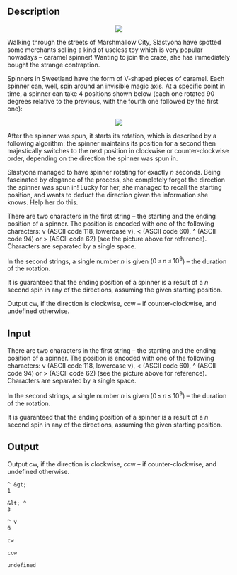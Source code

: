 ## Description

<div><center> <img class="tex-graphics" src="file://kjvV5JwV.png" style="max-width: 100.0%;max-height: 100.0%;"> </center><p>Walking through the streets of Marshmallow City, Slastyona have spotted some merchants selling a kind of useless toy which is very popular nowadays&nbsp;– caramel spinner! Wanting to join the craze, she has immediately bought the strange contraption.</p><p>Spinners in Sweetland have the form of V-shaped pieces of caramel. Each spinner can, well, spin around an invisible magic axis. At a specific point in time, a spinner can take 4 positions shown below (each one rotated 90 degrees relative to the previous, with the fourth one followed by the first one):</p><center> <img class="tex-graphics" src="file://X608jO3y.png" style="max-width: 100.0%;max-height: 100.0%;"> </center><p>After the spinner was spun, it starts its rotation, which is described by a following algorithm: the spinner maintains its position for a second then majestically switches to the next position in clockwise or counter-clockwise order, depending on the direction the spinner was spun in.</p><p>Slastyona managed to have spinner rotating for exactly <span class="tex-span"><i>n</i></span> seconds. Being fascinated by elegance of the process, she completely forgot the direction the spinner was spun in! Lucky for her, she managed to recall the starting position, and wants to deduct the direction given the information she knows. Help her do this.</p></div><div class="input-specification"><p>There are two characters in the first string&nbsp;– the starting and the ending position of a spinner. The position is encoded with one of the following characters: <span class="tex-font-style-tt">v</span> (ASCII code <span class="tex-span">118</span>, lowercase v), <span class="tex-font-style-tt">&lt;</span> (ASCII code <span class="tex-span">60</span>), <span class="tex-font-style-tt">^</span> (ASCII code <span class="tex-span">94</span>) or <span class="tex-font-style-tt">&gt;</span> (ASCII code <span class="tex-span">62</span>) (see the picture above for reference). Characters are separated by a single space.</p><p>In the second strings, a single number <span class="tex-span"><i>n</i></span> is given (<span class="tex-span">0 ≤ <i>n</i> ≤ 10<sup class="upper-index">9</sup></span>)&nbsp;– the duration of the rotation.</p><p>It is guaranteed that the ending position of a spinner is a result of a <span class="tex-span"><i>n</i></span> second spin in any of the directions, assuming the given starting position.</p></div><div class="output-specification"><p>Output <span class="tex-font-style-tt">cw</span>, if the direction is clockwise, <span class="tex-font-style-tt">ccw</span>&nbsp;– if counter-clockwise, and <span class="tex-font-style-tt">undefined</span> otherwise.</p></div>

## Input

<p>There are two characters in the first string&nbsp;– the starting and the ending position of a spinner. The position is encoded with one of the following characters: <span class="tex-font-style-tt">v</span> (ASCII code <span class="tex-span">118</span>, lowercase v), <span class="tex-font-style-tt">&lt;</span> (ASCII code <span class="tex-span">60</span>), <span class="tex-font-style-tt">^</span> (ASCII code <span class="tex-span">94</span>) or <span class="tex-font-style-tt">&gt;</span> (ASCII code <span class="tex-span">62</span>) (see the picture above for reference). Characters are separated by a single space.</p><p>In the second strings, a single number <span class="tex-span"><i>n</i></span> is given (<span class="tex-span">0 ≤ <i>n</i> ≤ 10<sup class="upper-index">9</sup></span>)&nbsp;– the duration of the rotation.</p><p>It is guaranteed that the ending position of a spinner is a result of a <span class="tex-span"><i>n</i></span> second spin in any of the directions, assuming the given starting position.</p>

## Output

<p>Output <span class="tex-font-style-tt">cw</span>, if the direction is clockwise, <span class="tex-font-style-tt">ccw</span>&nbsp;– if counter-clockwise, and <span class="tex-font-style-tt">undefined</span> otherwise.</p>





```input1
^ &gt;
1

```




```input2
&lt; ^
3

```




```input3
^ v
6

```




```output1
cw

```




```output2
ccw

```




```output3
undefined

```


